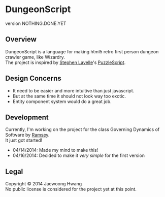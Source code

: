 DungeonScript
=============
version NOTHING.DONE.YET

Overview
--------
DungeonScript is a language for making html5 retro first person dungeon crawler game, like Wizardry.  
The project is inspired by [Stephen Lavelle](http://www.increpare.com/)'s [PuzzleScript](http://puzzlescript.net).

Design Concerns
---------------
* It need to be easier and more intuitive than just javascript.
* But at the same time it should not look way too exotic.
* Entity component system would do a great job.

Development
-----------
Currently, I'm working on the project for the class Governing Dynamics of Software by [Ramsey](http://nas.sr).  
It just got started!

* 04/14/2014: Made my mind to make this!
* 04/16/2014: Decided to make it *very simple* for the first version

Legal
-----
Copyright © 2014 Jaewoong Hwang  
No public license is considered for the project yet at this point.
